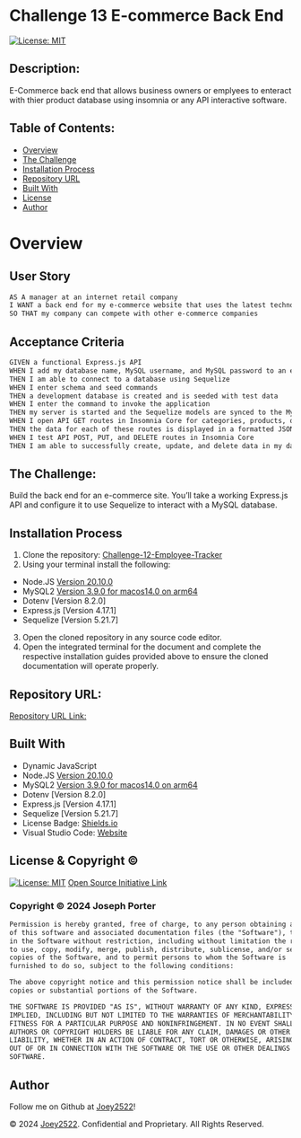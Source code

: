 # Challenge 13 E-commerce Back End

[![License: MIT](https://img.shields.io/badge/License-MIT-yellow.svg)](https://opensource.org/licenses/MIT)
  
## Description:
E-Commerce back end that allows business owners or emplyees to enteract with thier product database using insomnia or any API interactive software. 

## Table of Contents:
- [Overview](#Overview)
- [The Challenge](#The-Challenge)
- [Installation Process](#Installation-Process)
- [Repository URL](#Repository-URL)
- [Built With](#Built-With)
- [License](#License)
- [Author](#Author)

# Overview

## User Story
```md
AS A manager at an internet retail company
I WANT a back end for my e-commerce website that uses the latest technologies
SO THAT my company can compete with other e-commerce companies
```

## Acceptance Criteria
```md
GIVEN a functional Express.js API
WHEN I add my database name, MySQL username, and MySQL password to an environment variable file
THEN I am able to connect to a database using Sequelize
WHEN I enter schema and seed commands
THEN a development database is created and is seeded with test data
WHEN I enter the command to invoke the application
THEN my server is started and the Sequelize models are synced to the MySQL database
WHEN I open API GET routes in Insomnia Core for categories, products, or tags
THEN the data for each of these routes is displayed in a formatted JSON
WHEN I test API POST, PUT, and DELETE routes in Insomnia Core
THEN I am able to successfully create, update, and delete data in my database
```

## The Challenge:
Build the back end for an e-commerce site. You’ll take a working Express.js API and configure it to use Sequelize to interact with a MySQL database.

## Installation Process
1. Clone the repository: [Challenge-12-Employee-Tracker](https://github.com/Joey2522/Challenge-13-E-commerce-Back-End)
2. Using your terminal install the following: 
- Node.JS [Version 20.10.0](https://nodejs.org/en/blog/release/v20.10.0)
- MySQL2 [Version 3.9.0 for macos14.0 on arm64](https://www.npmjs.com/package/mysql2)
- Dotenv [Version 8.2.0]
- Express.js [Version 4.17.1]
- Sequelize [Version 5.21.7]
3. Open the cloned repository in any source code editor.
4. Open the integrated terminal for the document and complete the respective installation guides provided above to ensure the cloned documentation will operate properly.

## Repository URL:
[Repository URL Link:](https://github.com/Joey2522/Challenge-13-E-commerce-Back-End)

## Built With
- Dynamic JavaScript
- Node.JS [Version 20.10.0](https://nodejs.org/en/blog/release/v20.10.0)
- MySQL2 [Version 3.9.0 for macos14.0 on arm64](https://www.npmjs.com/package/mysql2)
- Dotenv [Version 8.2.0]
- Express.js [Version 4.17.1]
- Sequelize [Version 5.21.7]
- License Badge: [Shields.io](https://shields.io/)
- Visual Studio Code: [Website](https://code.visualstudio.com/)

## License & Copyright ©
[![License: MIT](https://img.shields.io/badge/License-MIT-yellow.svg)](https://opensource.org/licenses/MIT) [Open Source Initiative Link](https://opensource.org/licenses/MIT)

### Copyright © 2024 Joseph Porter
```md
Permission is hereby granted, free of charge, to any person obtaining a copy
of this software and associated documentation files (the "Software"), to deal
in the Software without restriction, including without limitation the rights
to use, copy, modify, merge, publish, distribute, sublicense, and/or sell
copies of the Software, and to permit persons to whom the Software is
furnished to do so, subject to the following conditions:

The above copyright notice and this permission notice shall be included in all
copies or substantial portions of the Software.

THE SOFTWARE IS PROVIDED "AS IS", WITHOUT WARRANTY OF ANY KIND, EXPRESS OR
IMPLIED, INCLUDING BUT NOT LIMITED TO THE WARRANTIES OF MERCHANTABILITY,
FITNESS FOR A PARTICULAR PURPOSE AND NONINFRINGEMENT. IN NO EVENT SHALL THE
AUTHORS OR COPYRIGHT HOLDERS BE LIABLE FOR ANY CLAIM, DAMAGES OR OTHER
LIABILITY, WHETHER IN AN ACTION OF CONTRACT, TORT OR OTHERWISE, ARISING FROM,
OUT OF OR IN CONNECTION WITH THE SOFTWARE OR THE USE OR OTHER DEALINGS IN THE
SOFTWARE.
```

  
## Author

Follow me on Github at [Joey2522](https://github.com/Joey2522)! 


© 2024 [Joey2522](https://github.com/Joey2522). Confidential and Proprietary. All Rights Reserved.
